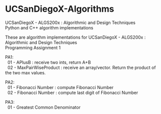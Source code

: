 # UCSanDiegoX-Algorithms
UCSanDiegoX -  ALGS200x : Algorithmic and Design Techniques  
Python and C++ algorithm implementations

These are algorithm implementations for UCSanDiegoX -  ALGS200x : Algorithmic and Design Techniques  
Programming Assignment 1

PA1:  
&nbsp; 01 - APlusB : receive two ints, return A+B  
&nbsp; 02 - MaxPairWiseProduct : receive an array/vector. Return the product of the two max values.  

PA2:  
&nbsp; 01 - Fibonacci Number : compute Fibonacci Number  
&nbsp; 02 - Fibonacci Number : compute last digit of Fibonacci Number  

PA3:  
&nbsp;  01 - Greatest Common Denominator  
